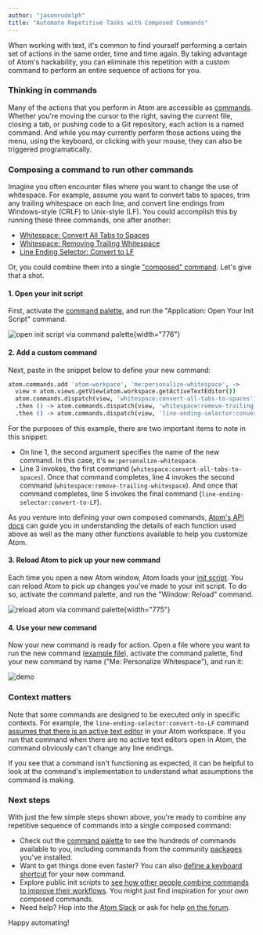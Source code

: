 ```yaml
---
author: "jasonrudolph"
title: "Automate Repetitive Tasks with Composed Commands"
---
```


When working with text, it's common to find yourself performing a certain set of actions in the same order, time and time again. By taking advantage of Atom's hackability, you can eliminate this repetition with a custom command to perform an entire sequence of actions for you.

<!--more-->

### Thinking in commands

Many of the actions that you perform in Atom are accessible as [commands](https://flight-manual.atom-editor.cc/getting-started/sections/atom-basics/#command-palette). Whether you're moving the cursor to the right, saving the current file, closing a tab, or pushing code to a Git repository, each action is a named command. And while you may currently perform those actions using the menu, using the keyboard, or clicking with your mouse, they can also be triggered programatically.

### Composing a command to run other commands

Imagine you often encounter files where you want to change the use of whitespace. For example, assume you want to convert tabs to spaces, trim any trailing whitespace on each line, and convert line endings from Windows-style (CRLF) to Unix-style (LF). You could accomplish this by running these three commands, one after another:

- [Whitespace: Convert All Tabs to Spaces](https://github.com/atom/whitespace/blob/v0.37.7/lib/whitespace.js#L58)
- [Whitespace: Removing Trailing Whitespace](https://github.com/atom/whitespace/blob/v0.37.7/lib/whitespace.js#L15)
- [Line Ending Selector: Convert to LF](https://github.com/atom/line-ending-selector/blob/v0.7.7/README.md#atom-commands)

Or, you could combine them into a single ["composed" command](https://flight-manual.atom-editor.cc/behind-atom/sections/keymaps-in-depth/#composed-commands). Let's give that a shot.

#### 1. Open your init script

First, activate the [command palette](https://flight-manual.atom-editor.cc/getting-started/sections/atom-basics/#command-palette), and run the "Application: Open Your Init Script" command.

![open init script via command palette](/assets/images/user-images.githubusercontent.com/2988/46099338-8249df00-c194-11e8-80ca-2d2c8af77ff9.png){width="776"}

#### 2. Add a custom command

Next, paste in the snippet below to define your new command:

```coffee
atom.commands.add 'atom-workpace', 'me:personalize-whitespace', ->
  view = atom.views.getView(atom.workspace.getActiveTextEditor())
  atom.commands.dispatch(view, 'whitespace:convert-all-tabs-to-spaces')
  .then () -> atom.commands.dispatch(view, 'whitespace:remove-trailing-whitespace')
  .then () -> atom.commands.dispatch(view, 'line-ending-selector:convert-to-LF')
```

For the purposes of this example, there are two important items to note in this snippet:

- On line 1, the second argument specifies the name of the new command. In this case, it's `me:personalize-whitespace`.
- Line 3 invokes, the first command (`whitespace:convert-all-tabs-to-spaces`). Once that command completes, line 4 invokes the second command (`whitespace:remove-trailing-whitespace`). And once that command completes, line 5 invokes the final command (`line-ending-selector:convert-to-LF`).

As you venture into defining your own composed commands, [Atom's API docs](https://flight-manual.atom-editor.cc/api) can guide you in understanding the details of each function used above as well as the many other functions available to help you customize Atom.

#### 3. Reload Atom to pick up your new command

Each time you open a new Atom window, Atom loads your [init script](https://flight-manual.atom-editor.cc/hacking-atom/sections/the-init-file/#the-init-file). You can reload Atom to pick up changes you've made to your init script. To do so, activate the command palette, and run the "Window: Reload" command.

![reload atom via command palette](/assets/images/user-images.githubusercontent.com/2988/46098990-9e994c00-c193-11e8-87c3-01a42c6b18e4.png){width="775"}

#### 4. Use your new command

Now your new command is ready for action. Open a file where you want to run the new command ([example file](https://gist.github.com/jasonrudolph/c9422a2671a4bee2ff12633705eded33#file-hello-rs)), activate the command palette, find your new command by name ("Me: Personalize Whitespace"), and run it:

![demo](/assets/images/user-images.githubusercontent.com/2988/46299239-e7c01600-c56e-11e8-9b8a-bfff5f7febae.gif)

### Context matters

Note that some commands are designed to be executed only in specific contexts. For example, the `line-ending-selector:convert-to-LF` command [assumes that there is an active text editor](https://github.com/atom/line-ending-selector/blob/v0.7.7/lib/main.js#L53-L54) in your Atom workspace. If you run that command when there are no active text editors open in Atom, the command obviously can't change any line endings.

If you see that a command isn't functioning as expected, it can be helpful to look at the command's implementation to understand what assumptions the command is making.

### Next steps

With just the few simple steps shown above, you're ready to combine any repetitive sequence of commands into a single composed command:

- Check out the [command palette](https://flight-manual.atom-editor.cc/getting-started/sections/atom-basics/#command-palette) to see the hundreds of commands available to you, including commands from the community [packages](/packages) you've installed.
- Want to get things done even faster? You can also [define a keyboard shortcut](https://flight-manual.atom-editor.cc/behind-atom/sections/keymaps-in-depth/#composed-commands) for your new command.
- Explore public init scripts to [see how other people combine commands to improve their workflows](https://github.com/search?q=filename%3Ainit.coffee+filename%3Ainit.js+atom.commands.dispatch&type=Code). You might just find inspiration for your own composed commands.
- Need help? Hop into the [Atom Slack](https://atom-slack.herokuapp.com/) or ask for help [on the forum](https://discuss.atom.io/).

Happy automating!
